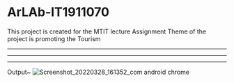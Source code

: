 # ArLAb-IT1911070
This project is created for the MTIT lecture Assignment 
Theme of the project is promoting the Tourism
*****************************************************
*****************************************************
*****************************************************
Output~
![Screenshot_20220328_161352_com android chrome](https://user-images.githubusercontent.com/64695863/160539317-0768614e-1299-486e-91e4-acc130b8e955.jpg)
